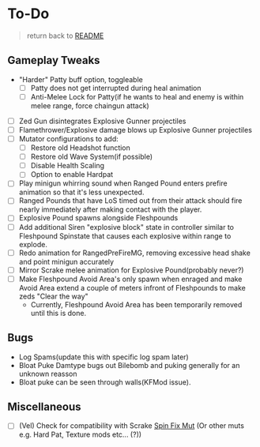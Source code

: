 # To-Do

> return back to [README](../README.md#documentation)

## Gameplay Tweaks
- "Harder" Patty buff option, toggleable
   - [ ] Patty does not get interrupted during heal animation
   - [ ] Anti-Melee Lock for Patty(if he wants to heal and enemy is within melee range, force chaingun attack)
- [ ] Zed Gun disintegrates Explosive Gunner projectiles
- [ ] Flamethrower/Explosive damage blows up Explosive Gunner projectiles
- [ ] Mutator configurations to add:
   - [ ] Restore old Headshot function
   - [ ] Restore old Wave System(if possible)
   - [ ] Disable Health Scaling
   - [ ] Option to enable Hardpat
- [ ] Play minigun whirring sound when Ranged Pound enters prefire animation so that it's less unexpected.
- [ ] Ranged Pounds that have LoS timed out from their attack should fire nearly immediately after making contact with the player.
- [ ] Explosive Pound spawns alongside Fleshpounds
- [ ] Add additional Siren "explosive block" state in controller similar to Fleshpound Spinstate that causes each explosive within range to explode.
- [ ] Redo animation for RangedPreFireMG, removing excessive head shake and point minigun accurately
- [ ] Mirror Scrake melee animation for Explosive Pound(probably never?)
- [ ] Make Fleshpound Avoid Area's only spawn when enraged and make Avoid Area extend a couple of meters infront of Fleshpounds to make zeds "Clear the way"
  - Currently, Fleshpound Avoid Area has been temporarily removed until this is done.

## Bugs
- Log Spams(update this with specific log spam later)
- Bloat Puke Damtype bugs out Bilebomb and puking generally for an unknown reasson
- Bloat puke can be seen through walls(KFMod issue).

## Miscellaneous

- [ ] (Vel) Check for compatibility with Scrake [Spin Fix Mut](https://steamcommunity.com/sharedfiles/filedetails/?id=2046199794) (Or other muts e.g. Hard Pat, Texture mods etc... (?))
